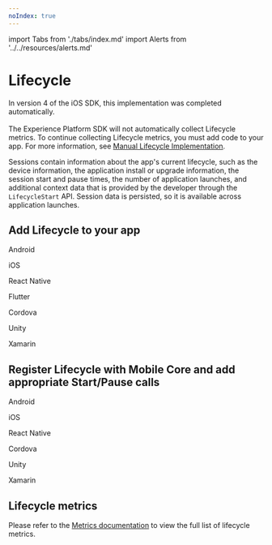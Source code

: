 ```yaml
---
noIndex: true
---
```


import Tabs from './tabs/index.md'
import Alerts from '../../resources/alerts.md'

# Lifecycle

<Alerts query="platform=outdated-version&componentClass=InlineNestedAlert"/>

<InlineAlert variant="warning" slots="text"/>

In version 4 of the iOS SDK, this implementation was completed automatically. <br/><br/> The Experience Platform SDK will not automatically collect Lifecycle metrics. To continue collecting Lifecycle metrics, you must add code to your app. For more information, see [Manual Lifecycle Implementation](../../upgrading-platform-sdks/lifecycle.md).

Sessions contain information about the app's current lifecycle, such as the device information, the application install or upgrade information, the session start and pause times, the number of application launches, and additional context data that is provided by the developer through the `LifecycleStart` API. Session data is persisted, so it is available across application launches.

## Add Lifecycle to your app

<TabsBlock orientation="horizontal" slots="heading, content" repeat="7"/>

Android

<Tabs query="platform=android&task=add"/>

iOS

<Tabs query="platform=ios&task=add"/>

React Native

<Tabs query="platform=react-native&task=add"/>

Flutter

<Tabs query="platform=flutter&task=add"/>

Cordova

<Tabs query="platform=cordova&task=add"/>

Unity

<Tabs query="platform=unity&task=add"/>

Xamarin

<Tabs query="platform=xamarin&task=add"/>

## Register Lifecycle with Mobile Core and add appropriate Start/Pause calls

<TabsBlock orientation="horizontal" slots="heading, content" repeat="6"/>

Android

<Tabs query="platform=android&task=register"/>

iOS

<Tabs query="platform=ios&task=register"/>

React Native

<Tabs query="platform=react-native&task=register"/>

Cordova

<Tabs query="platform=cordova&task=register"/>

Unity

<Tabs query="platform=unity&task=register"/>

Xamarin

<Tabs query="platform=xamarin&task=register"/>


## Lifecycle metrics

Please refer to the [Metrics documentation](./metrics.md) to view the full list of lifecycle metrics.
